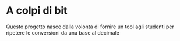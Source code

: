 # A colpi di bit
Questo progetto nasce dalla volonta di fornire un tool agli studenti per ripetere le conversioni da una base al decimale 